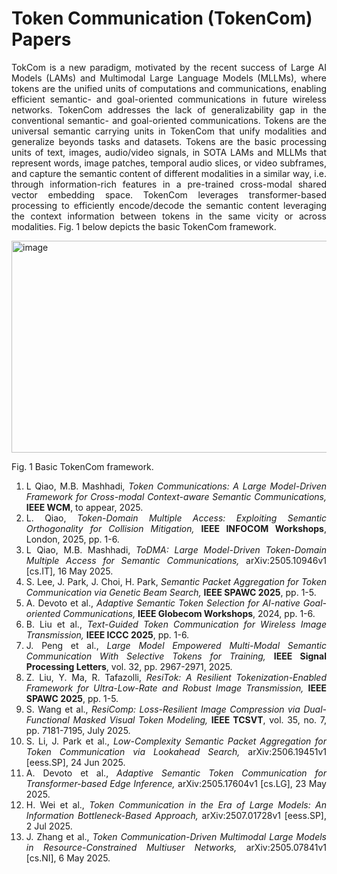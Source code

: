 # Token Communication (TokenCom) Papers

<div align="justify">

TokCom is a new paradigm, motivated by the recent success of Large AI Models (LAMs) and Multimodal Large Language Models (MLLMs), where tokens are the unified units of computations and communications, enabling efficient semantic- and goal-oriented communications in future wireless networks. TokenCom addresses the lack of generalizability gap in the conventional semantic- and goal-oriented communications. Tokens are the universal semantic carrying units in TokenCom that unify modalities and generalize beyonds tasks and datasets. Tokens are the basic processing units of text, images, audio/video signals, in SOTA LAMs and MLLMs that represent words, image patches, temporal audio slices, or video subframes, and capture the semantic content of different modalities in a similar way, i.e. through information-rich features in a pre-trained cross-modal shared vector embedding space. TokenCom leverages transformer-based processing to efficiently encode/decode the semantic content leveraging the context information between tokens in the same vicity or across modalities. Fig. 1 below depicts the basic TokenCom framework.

<img width="850" height="339" alt="image" src="https://github.com/user-attachments/assets/f4e67b08-4ec7-448c-afc5-d435a9790977" />

Fig. 1 Basic TokenCom framework.

1. L Qiao, M.B. Mashhadi, *Token Communications: A Large Model-Driven Framework for Cross-modal Context-aware Semantic Communications,* **IEEE WCM**, to appear, 2025.
2. L. Qiao, *Token-Domain Multiple Access: Exploiting Semantic Orthogonality for Collision Mitigation,* **IEEE INFOCOM Workshops**, London, 2025, pp. 1-6.
3. L Qiao, M.B. Mashhadi, *ToDMA: Large Model-Driven Token-Domain Multiple Access for Semantic Communications,* arXiv:2505.10946v1 [cs.IT], 16 May 2025.
4. S. Lee, J. Park, J. Choi, H. Park, *Semantic Packet Aggregation for Token Communication via Genetic Beam Search,* **IEEE SPAWC 2025**, pp. 1-5.
5. A. Devoto et al., *Adaptive Semantic Token Selection for AI-native Goal-oriented Communications,* **IEEE Globecom Workshops**, 2024, pp. 1-6. 
6. B. Liu et al., *Text-Guided Token Communication for Wireless Image Transmission,* **IEEE ICCC 2025**, pp. 1-6.
7. J. Peng et al., *Large Model Empowered Multi-Modal Semantic Communication With Selective Tokens for Training,* **IEEE Signal Processing Letters**, vol. 32, pp. 2967-2971, 2025.
8. Z. Liu, Y. Ma, R. Tafazolli, *ResiTok: A Resilient Tokenization-Enabled Framework for Ultra-Low-Rate and Robust Image Transmission,* **IEEE SPAWC 2025**, pp. 1-5.
9. S. Wang et al., *ResiComp: Loss-Resilient Image Compression via Dual-Functional Masked Visual Token Modeling,* **IEEE TCSVT**, vol. 35, no. 7, pp. 7181-7195, July 2025.
10. S. Li, J. Park et al., *Low-Complexity Semantic Packet Aggregation for Token Communication via Lookahead Search,* arXiv:2506.19451v1 [eess.SP], 24 Jun 2025.
11. A. Devoto et al., *Adaptive Semantic Token Communication for Transformer-based Edge Inference,* arXiv:2505.17604v1 [cs.LG], 23 May 2025.
12. H. Wei et al., *Token Communication in the Era of Large Models: An Information Bottleneck-Based Approach,* arXiv:2507.01728v1 [eess.SP], 2 Jul 2025.
13. J. Zhang et al., *Token Communication-Driven Multimodal Large Models in Resource-Constrained Multiuser Networks,* arXiv:2505.07841v1 [cs.NI], 6 May 2025.

</div>

